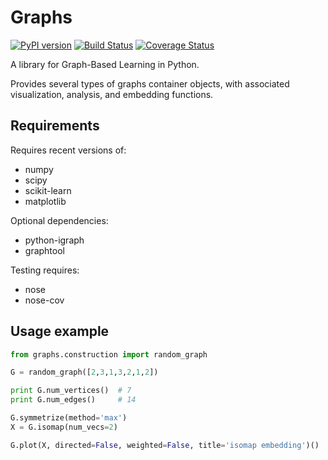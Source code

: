 # Graphs

[![PyPI version](https://badge.fury.io/py/graphs.svg)](http://badge.fury.io/py/graphs)
[![Build Status](https://travis-ci.org/all-umass/graphs.svg?branch=master)](https://travis-ci.org/all-umass/graphs)
[![Coverage Status](https://coveralls.io/repos/all-umass/graphs/badge.svg?branch=master&service=github)](https://coveralls.io/github/all-umass/graphs?branch=master)

A library for Graph-Based Learning in Python.

Provides several types of graphs container objects,
with associated visualization, analysis, and embedding functions.

## Requirements

Requires recent versions of:

  * numpy
  * scipy
  * scikit-learn
  * matplotlib

Optional dependencies:

  * python-igraph
  * graphtool

Testing requires:

  * nose
  * nose-cov

## Usage example

```python
from graphs.construction import random_graph

G = random_graph([2,3,1,3,2,1,2])

print G.num_vertices()  # 7
print G.num_edges()     # 14

G.symmetrize(method='max')
X = G.isomap(num_vecs=2)

G.plot(X, directed=False, weighted=False, title='isomap embedding')()
```
